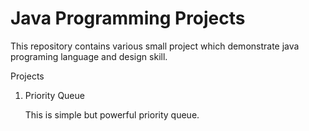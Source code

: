 <h1>Java Programming Projects</h1>
<p>This repository contains various small project which demonstrate java programing language and design skill.</p>
<P>
  Projects
  <ol>
    <li>Priority Queue</li> <p>This is simple but powerful priority queue.</p>
  </ol>
</P>
